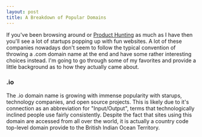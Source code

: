```yaml
---
layout: post
title: A Breakdown of Popular Domains
---
```


If you've been browsing around or [Product Hunting](https://www.producthunt.com) as much as I have then you'll see a lot of startups popping up with fun websites. A lot of these companies nowadays don't seem to follow the typical convention of throwing a .com domain name at the end and have some rather interesting choices instead. I'm going to go through some of my favorites and provide a little background as to how they actually came about.

### .io 
The .io domain name is growing with immense popularity with starups, technology companies, and open source projects. This is likely due to it's connection as an abbreviation for "Input/Output", terms that technologically inclined people use fairly consistently. Despite the fact that sites using this domain are accessed from all over the world, it is actually a country code top-level domain provide to the British Indian Ocean Territory.
